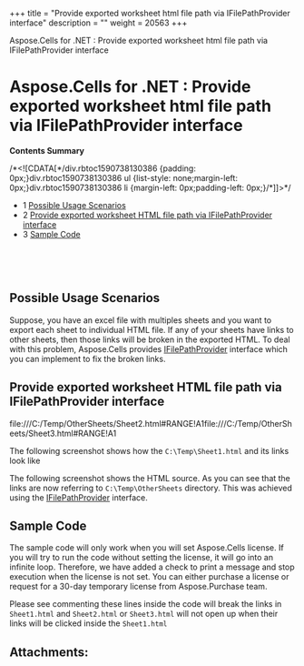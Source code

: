 +++
title = "Provide exported worksheet html file path via IFilePathProvider interface" 
description = "" 
weight = 20563 
+++

Aspose.Cells for .NET : Provide exported worksheet html file path via IFilePathProvider interface  

# Aspose.Cells for .NET : Provide exported worksheet html file path via IFilePathProvider interface


**Contents Summary**

/\*<!\[CDATA\[\*/div.rbtoc1590738130386 {padding: 0px;}div.rbtoc1590738130386 ul {list-style: none;margin-left: 0px;}div.rbtoc1590738130386 li {margin-left: 0px;padding-left: 0px;}/\*\]\]>\*/

*   1 [Possible Usage Scenarios](#ProvideexportedworksheethtmlfilepathviaIFilePathProviderinterface-PossibleUsageScenarios)
*   2 [Provide exported worksheet HTML file path via IFilePathProvider interface](#ProvideexportedworksheethtmlfilepathviaIFilePathProviderinterface-ProvideexportedworksheetHTMLfilepathviaIFilePathProviderinterface)
*   3 [Sample Code](#ProvideexportedworksheethtmlfilepathviaIFilePathProviderinterface-SampleCode)

 

 

## Possible Usage Scenarios

Suppose, you have an excel file with multiples sheets and you want to export each sheet to individual HTML file. If any of your sheets have links to other sheets, then those links will be broken in the exported HTML. To deal with this problem, Aspose.Cells provides [IFilePathProvider](https://apireference.aspose.com/net/cells/aspose.cells/ifilepathprovider) interface which you can implement to fix the broken links.

## Provide exported worksheet HTML file path via IFilePathProvider interface


file:///C:/Temp/OtherSheets/Sheet2.html#RANGE!A1file:///C:/Temp/OtherSheets/Sheet3.html#RANGE!A1

The following screenshot shows how the `C:\Temp\Sheet1.html` and its links look like


The following screenshot shows the HTML source. As you can see that the links are now referring to `C:\Temp\OtherSheets` directory. This was achieved using the [IFilePathProvider](https://apireference.aspose.com/net/cells/aspose.cells/ifilepathprovider) interface.


## Sample Code


The sample code will only work when you will set Aspose.Cells license. If you will try to run the code without setting the license, it will go into an infinite loop. Therefore, we have added a check to print a message and stop execution when the license is not set. You can either purchase a license or request for a 30-day temporary license from Aspose.Purchase team.

Please see commenting these lines inside the code will break the links in `Sheet1.html` and `Sheet2.html` or `Sheet3.html` will not open up when their links will be clicked inside the `Sheet1.html`


## Attachments:


